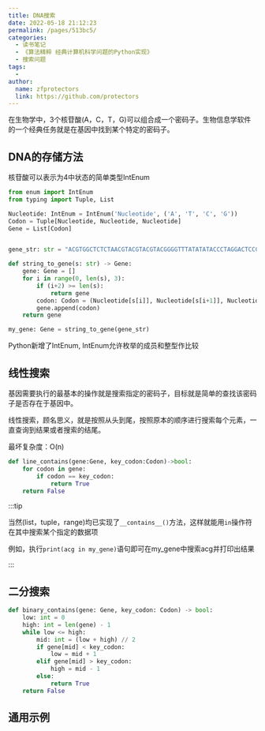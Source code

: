 ```yaml
---
title: DNA搜索
date: 2022-05-18 21:12:23
permalink: /pages/513bc5/
categories:
  - 读书笔记
  - 《算法精粹 经典计算机科学问题的Python实现》
  - 搜索问题
tags:
  - 
author: 
  name: zfprotectors
  link: https://github.com/protectors
---
```


在生物学中，3个核苷酸(A，C，T，G)可以组合成一个密码子。生物信息学软件的一个经典任务就是在基因中找到某个特定的密码子。

## DNA的存储方法

核苷酸可以表示为4中状态的简单类型IntEnum

```python
from enum import IntEnum
from typing import Tuple, List

Nucleotide: IntEnum = IntEnum('Nucleotide', ('A', 'T', 'C', 'G'))
Codon = Tuple[Nucleotide, Nucleotide, Nucleotide]
Gene = List[Codon]


gene_str: str = "ACGTGGCTCTCTAACGTACGTACGTACGGGGTTTATATATACCCTAGGACTCCCTTT"

def string_to_gene(s: str) -> Gene:
    gene: Gene = []
    for i in range(0, len(s), 3):
        if (i+2) >= len(s):
            return gene
        codon: Codon = (Nucleotide[s[i]], Nucleotide[s[i+1]], Nucleotide[s[i+2]])
        gene.append(codon)
    return gene

my_gene: Gene = string_to_gene(gene_str)
```


Python新增了IntEnum, IntEnum允许枚举的成员和整型作比较

## 线性搜索
基因需要执行的最基本的操作就是搜索指定的密码子，目标就是简单的查找该密码子是否存在于基因中。

线性搜索，顾名思义，就是按照从头到尾，按照原本的顺序进行搜索每个元素，一直查询到结果或者搜索的结尾。

最坏复杂度：O(n)

```python
def line_contains(gene:Gene, key_codon:Codon)->bool:
    for codon in gene:
        if codon == key_codon:
            return True
    return False

```
:::tip

当然(list，tuple，range)均已实现了`__contains__()`方法，这样就能用`in`操作符在其中搜索某个指定的数据项

例如，执行`print(acg in my_gene)`语句即可在my_gene中搜索acg并打印出结果

:::


## 二分搜索

```python
def binary_contains(gene: Gene, key_codon: Codon) -> bool:
    low: int = 0
    high: int = len(gene) - 1
    while low <= high:
        mid: int = (low + high) // 2
        if gene[mid] < key_codon:
            low = mid + 1
        elif gene[mid] > key_codon:
            high = mid - 1
        else:
            return True
    return False
```

## 通用示例